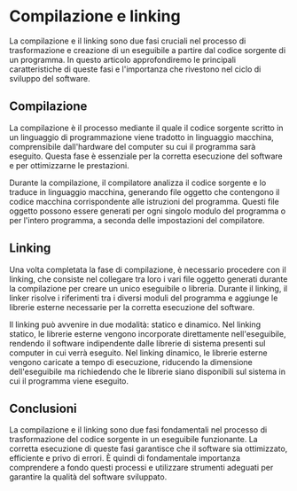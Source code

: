 # Compilazione e linking

La compilazione e il linking sono due fasi cruciali nel processo di trasformazione e creazione di un eseguibile a partire dal codice sorgente di un programma. In questo articolo approfondiremo le principali caratteristiche di queste fasi e l'importanza che rivestono nel ciclo di sviluppo del software.

## Compilazione

La compilazione è il processo mediante il quale il codice sorgente scritto in un linguaggio di programmazione viene tradotto in linguaggio macchina, comprensibile dall'hardware del computer su cui il programma sarà eseguito. Questa fase è essenziale per la corretta esecuzione del software e per ottimizzarne le prestazioni.

Durante la compilazione, il compilatore analizza il codice sorgente e lo traduce in linguaggio macchina, generando file oggetto che contengono il codice macchina corrispondente alle istruzioni del programma. Questi file oggetto possono essere generati per ogni singolo modulo del programma o per l'intero programma, a seconda delle impostazioni del compilatore.

## Linking

Una volta completata la fase di compilazione, è necessario procedere con il linking, che consiste nel collegare tra loro i vari file oggetto generati durante la compilazione per creare un unico eseguibile o libreria. Durante il linking, il linker risolve i riferimenti tra i diversi moduli del programma e aggiunge le librerie esterne necessarie per la corretta esecuzione del software.

Il linking può avvenire in due modalità: statico e dinamico. Nel linking statico, le librerie esterne vengono incorporate direttamente nell'eseguibile, rendendo il software indipendente dalle librerie di sistema presenti sul computer in cui verrà eseguito. Nel linking dinamico, le librerie esterne vengono caricate a tempo di esecuzione, riducendo la dimensione dell'eseguibile ma richiedendo che le librerie siano disponibili sul sistema in cui il programma viene eseguito.

## Conclusioni

La compilazione e il linking sono due fasi fondamentali nel processo di trasformazione del codice sorgente in un eseguibile funzionante. La corretta esecuzione di queste fasi garantisce che il software sia ottimizzato, efficiente e privo di errori. È quindi di fondamentale importanza comprendere a fondo questi processi e utilizzare strumenti adeguati per garantire la qualità del software sviluppato.
